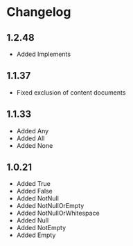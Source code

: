 # Changelog

## 1.2.48

* Added Implements

## 1.1.37

* Fixed exclusion of content documents

## 1.1.33

* Added Any
* Added All
* Added None

## 1.0.21

* Added True
* Added False
* Added NotNull
* Added NotNullOrEmpty
* Added NotNullOrWhitespace
* Added Null
* Added NotEmpty
* Added Empty